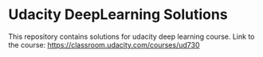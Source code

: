# Udacity DeepLearning Solutions

This repository contains solutions for udacity deep learning course.
Link to the course: https://classroom.udacity.com/courses/ud730
